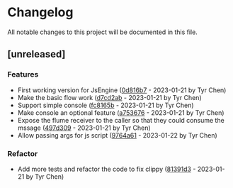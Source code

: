 # Changelog

All notable changes to this project will be documented in this file.

## [unreleased]

### Features

- First working version for JsEngine ([0d816b7](0d816b79bff714d9b7b432b5f2267c415a4b7ea7) - 2023-01-21 by Tyr Chen)
- Make the basic flow work ([d7cd2ab](d7cd2ab70407ed79ede7b104b430a5d886d809e0) - 2023-01-21 by Tyr Chen)
- Support simple console ([fc8165b](fc8165bd85d357464dd3237be89ad7f347c3d467) - 2023-01-21 by Tyr Chen)
- Make console an optional feature ([a753676](a75367623340506fe0a0d833fcfb7fd283011b64) - 2023-01-21 by Tyr Chen)
- Expose the flume receiver to the caller so that they could consume the mssage ([497d309](497d3095b0917eae1409ba0ab58488c9bef9592f) - 2023-01-21 by Tyr Chen)
- Allow passing args for js script ([9764a61](9764a6177e6a7b2e3823f92cd29d29c539cc5511) - 2023-01-22 by Tyr Chen)

### Refactor

- Add more tests and refactor the code to fix clippy ([81391d3](81391d35cfa35e66fe2b3c68815ed063adbd7d58) - 2023-01-21 by Tyr Chen)

<!-- generated by git-cliff -->
